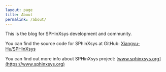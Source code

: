 ```yaml
---
layout: page
title: About
permalink: /about/
---
```


This is the blog for SPHinXsys development and community. 

You can find the source code for SPhinXsys at GitHub:
[Xiangyu-Hu/SPHinXsys](https://github.com/Xiangyu-Hu/SPHinXsys)

You can find out more info about SPHinXsys project:
[www.sphinxsys.org](https://www.sphinxsys.org)
